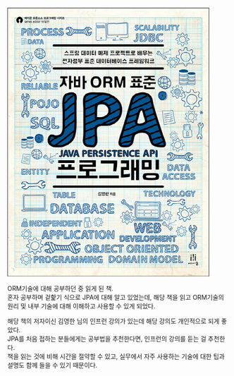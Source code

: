 ![표지](./images/표지.jpeg)

ORM기술에 대해 공부하던 중 읽게 된 책.</br>
혼자 공부하며 겉핥기 식으로 JPA에 대해 알고 있었는데, 해당 책을 읽고 ORM기술의 원리 및 내부 기술에 대해 이해하고 사용할 수 있게 되었다.

해당 책의 저자이신 김영한 님의 인프런 강의가 있는데 해당 강의도 개인적으로 되게 좋았다.</br>
JPA를 처음 접하는 분들에게는 공부법을 추천한다면, 인프런의 강의를 듣는 걸 추천한다.</br>
책을 읽는 것에 비해 시간을 절약할 수 있고, 실무에서 자주 사용하는 기술에 대한 팁과 설명도 함께 들을 수 있기 때문이다.
